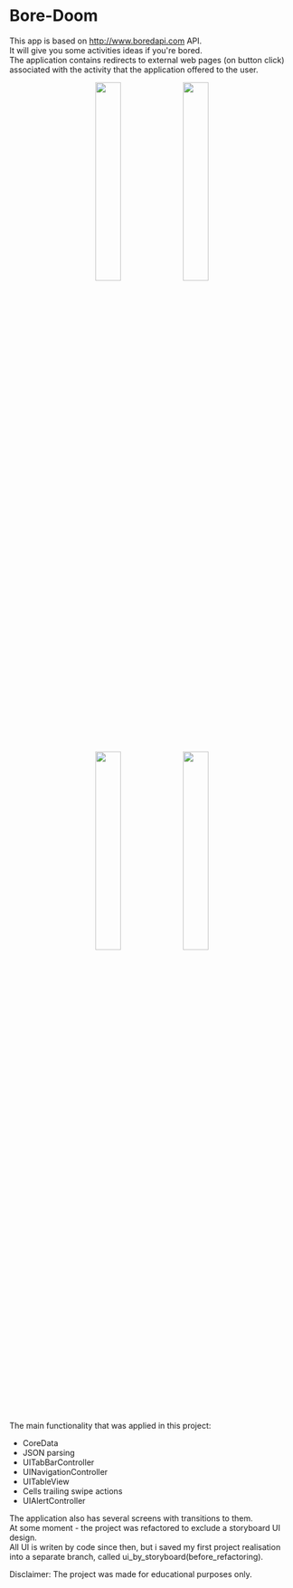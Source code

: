 # Bore-Doom
This app is based on http://www.boredapi.com API.\
It will give you some activities ideas if you're bored.\
The application contains redirects to external web pages (on button click) associated with the activity that the application offered to the user.

<p align="center">
<img src="https://user-images.githubusercontent.com/82824022/212390310-666ac3ae-f984-462c-b2b8-48927e1d898b.PNG" width=30% height=30%>
<img src="https://user-images.githubusercontent.com/82824022/212390306-cc3c01bd-a9e4-48d5-a4c4-f9aa0045bfa4.PNG" width=30% height=30%>
</p>
<p align="center">
<img src="https://user-images.githubusercontent.com/82824022/212390303-44c6aad8-ad89-4414-bbea-8ea51447d75b.PNG" width=30% height=30%> 
<img src="https://user-images.githubusercontent.com/82824022/212390291-d33959f0-d1fa-4889-a97e-262197b820d2.PNG" width=30% height=30%> 
</p>

The main functionality that was applied in this project:
- CoreData
- JSON parsing
- UITabBarController
- UINavigationController
- UITableView
- Cells trailing swipe actions
- UIAlertController

The application also has several screens with transitions to them.\
At some moment - the project was refactored to exclude a storyboard UI design.\
All UI is writen by code since then, but i saved my first project realisation into a separate branch, called ui_by_storyboard(before_refactoring).

Disclaimer:
The project was made for educational purposes only.
